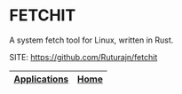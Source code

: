 # FETCHIT

 A system fetch tool for Linux, written in Rust.

 SITE: https://github.com/Ruturajn/fetchit

 | [Applications](https://portable-linux-apps.github.io/apps.html) | [Home](https://portable-linux-apps.github.io)
 | --- | --- |
